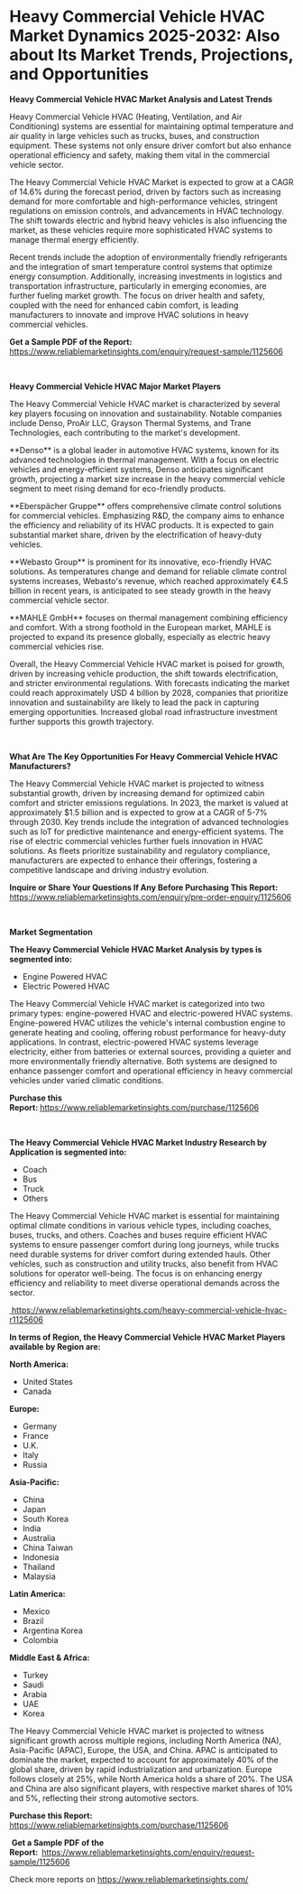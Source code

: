 <p><h1>Heavy Commercial Vehicle HVAC Market Dynamics 2025-2032: Also about Its Market Trends, Projections, and Opportunities</h1></p><p><strong>Heavy Commercial Vehicle HVAC Market Analysis and Latest Trends</strong></p>
<p><p>Heavy Commercial Vehicle HVAC (Heating, Ventilation, and Air Conditioning) systems are essential for maintaining optimal temperature and air quality in large vehicles such as trucks, buses, and construction equipment. These systems not only ensure driver comfort but also enhance operational efficiency and safety, making them vital in the commercial vehicle sector.</p><p>The Heavy Commercial Vehicle HVAC Market is expected to grow at a CAGR of 14.6% during the forecast period, driven by factors such as increasing demand for more comfortable and high-performance vehicles, stringent regulations on emission controls, and advancements in HVAC technology. The shift towards electric and hybrid heavy vehicles is also influencing the market, as these vehicles require more sophisticated HVAC systems to manage thermal energy efficiently.</p><p>Recent trends include the adoption of environmentally friendly refrigerants and the integration of smart temperature control systems that optimize energy consumption. Additionally, increasing investments in logistics and transportation infrastructure, particularly in emerging economies, are further fueling market growth. The focus on driver health and safety, coupled with the need for enhanced cabin comfort, is leading manufacturers to innovate and improve HVAC solutions in heavy commercial vehicles.</p></p>
<p><strong>Get a Sample PDF of the Report:&nbsp;</strong> <a href="https://www.reliablemarketinsights.com/enquiry/request-sample/1125606?utm_campaign=3526&utm_medium=2&utm_source=Github&utm_content=ia&utm_term=05042025&utm_id=heavy-commercial-vehicle-hvac">https://www.reliablemarketinsights.com/enquiry/request-sample/1125606</a></p>
<p>&nbsp;</p>
<p><strong>Heavy Commercial Vehicle HVAC Major Market Players</strong></p>
<p><p>The Heavy Commercial Vehicle HVAC market is characterized by several key players focusing on innovation and sustainability. Notable companies include Denso, ProAir LLC, Grayson Thermal Systems, and Trane Technologies, each contributing to the market's development.</p><p>**Denso** is a global leader in automotive HVAC systems, known for its advanced technologies in thermal management. With a focus on electric vehicles and energy-efficient systems, Denso anticipates significant growth, projecting a market size increase in the heavy commercial vehicle segment to meet rising demand for eco-friendly products.</p><p>**Eberspächer Gruppe** offers comprehensive climate control solutions for commercial vehicles. Emphasizing R&D, the company aims to enhance the efficiency and reliability of its HVAC products. It is expected to gain substantial market share, driven by the electrification of heavy-duty vehicles.</p><p>**Webasto Group** is prominent for its innovative, eco-friendly HVAC solutions. As temperatures change and demand for reliable climate control systems increases, Webasto's revenue, which reached approximately €4.5 billion in recent years, is anticipated to see steady growth in the heavy commercial vehicle sector.</p><p>**MAHLE GmbH** focuses on thermal management combining efficiency and comfort. With a strong foothold in the European market, MAHLE is projected to expand its presence globally, especially as electric heavy commercial vehicles rise.</p><p>Overall, the Heavy Commercial Vehicle HVAC market is poised for growth, driven by increasing vehicle production, the shift towards electrification, and stricter environmental regulations. With forecasts indicating the market could reach approximately USD 4 billion by 2028, companies that prioritize innovation and sustainability are likely to lead the pack in capturing emerging opportunities. Increased global road infrastructure investment further supports this growth trajectory.</p></p>
<p>&nbsp;</p>
<p><strong>What Are The Key Opportunities For Heavy Commercial Vehicle HVAC Manufacturers?</strong></p>
<p><p>The Heavy Commercial Vehicle HVAC market is projected to witness substantial growth, driven by increasing demand for optimized cabin comfort and stricter emissions regulations. In 2023, the market is valued at approximately $1.5 billion and is expected to grow at a CAGR of 5-7% through 2030. Key trends include the integration of advanced technologies such as IoT for predictive maintenance and energy-efficient systems. The rise of electric commercial vehicles further fuels innovation in HVAC solutions. As fleets prioritize sustainability and regulatory compliance, manufacturers are expected to enhance their offerings, fostering a competitive landscape and driving industry evolution.</p></p>
<p><strong>Inquire or Share Your Questions If Any Before Purchasing This Report:</strong> <a href="https://www.reliablemarketinsights.com/enquiry/pre-order-enquiry/1125606?utm_campaign=3526&utm_medium=2&utm_source=Github&utm_content=ia&utm_term=05042025&utm_id=heavy-commercial-vehicle-hvac">https://www.reliablemarketinsights.com/enquiry/pre-order-enquiry/1125606</a></p>
<p>&nbsp;</p>
<p><strong>Market Segmentation</strong></p>
<p><strong>The Heavy Commercial Vehicle HVAC Market Analysis by types is segmented into:</strong></p>
<p><ul><li>Engine Powered HVAC</li><li>Electric Powered HVAC</li></ul></p>
<p><p>The Heavy Commercial Vehicle HVAC market is categorized into two primary types: engine-powered HVAC and electric-powered HVAC systems. Engine-powered HVAC utilizes the vehicle's internal combustion engine to generate heating and cooling, offering robust performance for heavy-duty applications. In contrast, electric-powered HVAC systems leverage electricity, either from batteries or external sources, providing a quieter and more environmentally friendly alternative. Both systems are designed to enhance passenger comfort and operational efficiency in heavy commercial vehicles under varied climatic conditions.</p></p>
<p><strong>Purchase this Report:&nbsp;</strong><a href="https://www.reliablemarketinsights.com/purchase/1125606?utm_campaign=3526&utm_medium=2&utm_source=Github&utm_content=ia&utm_term=05042025&utm_id=heavy-commercial-vehicle-hvac">https://www.reliablemarketinsights.com/purchase/1125606</a></p>
<p>&nbsp;</p>
<p><strong>The Heavy Commercial Vehicle HVAC Market Industry Research by Application is segmented into:</strong></p>
<p><ul><li>Coach</li><li>Bus</li><li>Truck</li><li>Others</li></ul></p>
<p><p>The Heavy Commercial Vehicle HVAC market is essential for maintaining optimal climate conditions in various vehicle types, including coaches, buses, trucks, and others. Coaches and buses require efficient HVAC systems to ensure passenger comfort during long journeys, while trucks need durable systems for driver comfort during extended hauls. Other vehicles, such as construction and utility trucks, also benefit from HVAC solutions for operator well-being. The focus is on enhancing energy efficiency and reliability to meet diverse operational demands across the sector.</p></p>
<p><a href="https://www.reliablemarketinsights.com/heavy-commercial-vehicle-hvac-r1125606?utm_campaign=3526&utm_medium=2&utm_source=Github&utm_content=ia&utm_term=05042025&utm_id=heavy-commercial-vehicle-hvac">&nbsp;https://www.reliablemarketinsights.com/heavy-commercial-vehicle-hvac-r1125606</a></p>
<p><strong>In terms of Region, the Heavy Commercial Vehicle HVAC Market Players available by Region are:</strong></p>
<p>
    <p> <strong> North America: </strong>
        <ul>
            <li>United States</li>
            <li>Canada</li>
        </ul>
        </p> 
    <p> <strong> Europe: </strong>
        <ul>
            <li>Germany</li>
            <li>France</li>
            <li>U.K.</li>
            <li>Italy</li>
            <li>Russia</li>
        </ul>
        </p> 
    <p> <strong> Asia-Pacific: </strong>
        <ul>
            <li>China</li>
            <li>Japan</li>
            <li>South Korea</li>
            <li>India</li>
            <li>Australia</li>
            <li>China Taiwan</li>
            <li>Indonesia</li>
            <li>Thailand</li>
            <li>Malaysia</li>
        </ul>
        </p> 
    <p> <strong> Latin America: </strong>
        <ul>
            <li>Mexico</li>
            <li>Brazil</li>
            <li>Argentina Korea</li>
            <li>Colombia</li>
        </ul>
        </p> 
    <p> <strong> Middle East & Africa: </strong>
        <ul>
            <li>Turkey</li>
            <li>Saudi</li>
            <li>Arabia</li>
            <li>UAE</li>
            <li>Korea</li>
        </ul>
    </p>
    </p>
<p><p>The Heavy Commercial Vehicle HVAC market is projected to witness significant growth across multiple regions, including North America (NA), Asia-Pacific (APAC), Europe, the USA, and China. APAC is anticipated to dominate the market, expected to account for approximately 40% of the global share, driven by rapid industrialization and urbanization. Europe follows closely at 25%, while North America holds a share of 20%. The USA and China are also significant players, with respective market shares of 10% and 5%, reflecting their strong automotive sectors.</p></p>
<p><strong>Purchase this Report: </strong><a href="https://www.reliablemarketinsights.com/purchase/1125606?utm_campaign=3526&utm_medium=2&utm_source=Github&utm_content=ia&utm_term=05042025&utm_id=heavy-commercial-vehicle-hvac">https://www.reliablemarketinsights.com/purchase/1125606</a></p>
<p>&nbsp;<strong>Get a Sample PDF of the Report:&nbsp;&nbsp;</strong><a href="https://www.reliablemarketinsights.com/enquiry/request-sample/1125606?utm_campaign=3526&utm_medium=2&utm_source=Github&utm_content=ia&utm_term=05042025&utm_id=heavy-commercial-vehicle-hvac">https://www.reliablemarketinsights.com/enquiry/request-sample/1125606</a></p>
<p><strong></strong></p>
<p>Check more reports on <a href="https://www.reliablemarketinsights.com/?utm_campaign=3526&utm_medium=2&utm_source=Github&utm_content=ia&utm_term=05042025&utm_id=heavy-commercial-vehicle-hvac">https://www.reliablemarketinsights.com/</a></p>